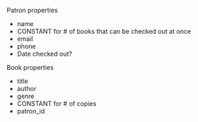 Patron properties
* name
* CONSTANT for # of books that can be checked out at once
* email
* phone
* Date checked out?


Book properties
* title
* author
* genre
* CONSTANT for # of copies
* patron_id
